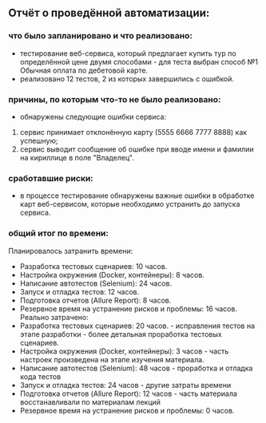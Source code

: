 ## Отчёт о проведённой автоматизации:

### что было запланировано и что реализовано:
- тестирование веб-сервиса, который предлагает купить тур по определённой цене двумя способами - для теста выбран способ №1 Обычная оплата по дебетовой карте. 
- реализовано 12 тестов, 2 из которых завершились с ошибкой.
### причины, по которым что-то не было реализовано:
 - обнаружены следующие ошибки сервиса: 
 1. сервис принимает отклонённую карту (5555 6666 7777 8888) как успешную; 
 2. сервис выводит сообщение об ошибке при вводе имени и фамилии на кириллице в поле "Владелец". 

### сработавшие риски: 
 - в процессе тестирование обнаружены важные ошибки в обработке карт веб-сервисом, которые необходимо устранить до запуска сервиса.


### общий итог по времени: 
Планировалось затранить времени:
+ Разработка тестовых сценариев: 10 часов.
+ Настройка окружения (Docker, контейнеры): 8 часов.
+ Написание автотестов (Selenium): 24 часов.
+ Запуск и отладка тестов: 12 часов.
+ Подготовка отчетов (Allure Report): 8 часов.
+ Резервное время на устранение рисков и проблемы: 16 часов.
Реально затрачено:
+ Разработка тестовых сценариев: 20 часов. - исправления тестов на этапе разработки - более детальная проработка тестовых сценариев.
+ Настройка окружения (Docker, контейнеры): 3 часов - часть настроек произведена на этапе изучения материала.
+ Написание автотестов (Selenium): 48 часов - проработка и отладка кода тестов
+ Запуск и отладка тестов: 24 часов - другие затраты времени
+ Подготовка отчетов (Allure Report): 12 часов - часть материала восстанавливали по материалам лекций
+ Резервное время на устранение рисков и проблемы: 0 часов.